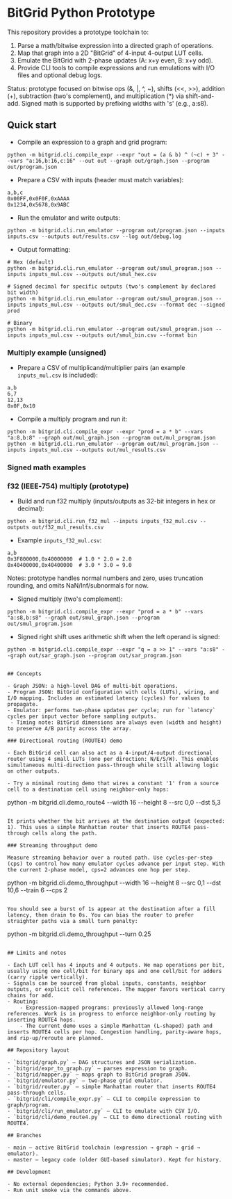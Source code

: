 # BitGrid Python Prototype

This repository provides a prototype toolchain to:

1. Parse a math/bitwise expression into a directed graph of operations.
2. Map that graph into a 2D "BitGrid" of 4-input 4-output LUT cells.
3. Emulate the BitGrid with 2-phase updates (A: x+y even, B: x+y odd).
4. Provide CLI tools to compile expressions and run emulations with I/O files and optional debug logs.

Status: prototype focused on bitwise ops (&, |, ^, ~), shifts (<<, >>), addition (+), subtraction (two's complement), and multiplication (*) via shift-and-add. Signed math is supported by prefixing widths with 's' (e.g., a:s8).

## Quick start

- Compile an expression to a graph and grid program:

```
python -m bitgrid.cli.compile_expr --expr "out = (a & b) ^ (~c) + 3" --vars "a:16,b:16,c:16" --out out --graph out/graph.json --program out/program.json
```

- Prepare a CSV with inputs (header must match variables):

```
a,b,c
0x00FF,0x0F0F,0xAAAA
0x1234,0x5678,0x9ABC
```

- Run the emulator and write outputs:

```
python -m bitgrid.cli.run_emulator --program out/program.json --inputs inputs.csv --outputs out/results.csv --log out/debug.log
```

- Output formatting:

```
# Hex (default)
python -m bitgrid.cli.run_emulator --program out/smul_program.json --inputs inputs_mul.csv --outputs out/smul_hex.csv

# Signed decimal for specific outputs (two's complement by declared bit width)
python -m bitgrid.cli.run_emulator --program out/smul_program.json --inputs inputs_mul.csv --outputs out/smul_dec.csv --format dec --signed prod

# Binary
python -m bitgrid.cli.run_emulator --program out/smul_program.json --inputs inputs_mul.csv --outputs out/smul_bin.csv --format bin
```

### Multiply example (unsigned)

- Prepare a CSV of multiplicand/multiplier pairs (an example `inputs_mul.csv` is included):

```
a,b
6,7
12,13
0x0F,0x10
```

- Compile a multiply program and run it:

```
python -m bitgrid.cli.compile_expr --expr "prod = a * b" --vars "a:8,b:8" --graph out/mul_graph.json --program out/mul_program.json
python -m bitgrid.cli.run_emulator --program out/mul_program.json --inputs inputs_mul.csv --outputs out/mul_results.csv
```

### Signed math examples
### f32 (IEEE‑754) multiply (prototype)

- Build and run f32 multiply (inputs/outputs as 32-bit integers in hex or decimal):

```
python -m bitgrid.cli.run_f32_mul --inputs inputs_f32_mul.csv --outputs out/f32_mul_results.csv
```

- Example `inputs_f32_mul.csv`:

```
a,b
0x3F800000,0x40000000  # 1.0 * 2.0 = 2.0
0x40400000,0x40400000  # 3.0 * 3.0 = 9.0
```

Notes: prototype handles normal numbers and zero, uses truncation rounding, and omits NaN/Inf/subnormals for now.


- Signed multiply (two's complement):

```
python -m bitgrid.cli.compile_expr --expr "prod = a * b" --vars "a:s8,b:s8" --graph out/smul_graph.json --program out/smul_program.json
```

- Signed right shift uses arithmetic shift when the left operand is signed:

```
python -m bitgrid.cli.compile_expr --expr "q = a >> 1" --vars "a:s8" --graph out/sar_graph.json --program out/sar_program.json
```

```

## Concepts

- Graph JSON: a high-level DAG of multi-bit operations.
- Program JSON: BitGrid configuration with cells (LUTs), wiring, and I/O mapping. Includes an estimated latency (cycles) for values to propagate.
- Emulator: performs two-phase updates per cycle; run for `latency` cycles per input vector before sampling outputs.
 - Timing note: BitGrid dimensions are always even (width and height) to preserve A/B parity across the array.

### Directional routing (ROUTE4) demo

- Each BitGrid cell can also act as a 4-input/4-output directional router using 4 small LUTs (one per direction: N/E/S/W). This enables simultaneous multi-direction pass-through while still allowing logic on other outputs.

- Try a minimal routing demo that wires a constant '1' from a source cell to a destination cell using neighbor-only hops:

```
python -m bitgrid.cli.demo_route4 --width 16 --height 8 --src 0,0 --dst 5,3
```

It prints whether the bit arrives at the destination output (expected: 1). This uses a simple Manhattan router that inserts ROUTE4 pass-through cells along the path.

### Streaming throughput demo

Measure streaming behavior over a routed path. Use cycles-per-step (cps) to control how many emulator cycles advance per input step. With the current 2-phase model, cps=2 advances one hop per step.

```
python -m bitgrid.cli.demo_throughput --width 16 --height 8 --src 0,1 --dst 10,6 --train 6 --cps 2
```

You should see a burst of 1s appear at the destination after a fill latency, then drain to 0s. You can bias the router to prefer straighter paths via a small turn penalty:

```
python -m bitgrid.cli.demo_throughput --turn 0.25
```

## Limits and notes

- Each LUT cell has 4 inputs and 4 outputs. We map operations per bit, usually using one cell/bit for binary ops and one cell/bit for adders (carry ripple vertically).
- Signals can be sourced from global inputs, constants, neighbor outputs, or explicit cell references. The mapper favors vertical carry chains for add.
- Routing:
	- Expression-mapped programs: previously allowed long-range references. Work is in progress to enforce neighbor-only routing by inserting ROUTE4 hops.
	- The current demo uses a simple Manhattan (L-shaped) path and inserts ROUTE4 cells per hop. Congestion handling, parity-aware hops, and rip-up/reroute are planned.

## Repository layout

- `bitgrid/graph.py` — DAG structures and JSON serialization.
- `bitgrid/expr_to_graph.py` — parses expression to graph.
- `bitgrid/mapper.py` — maps graph to BitGrid program JSON.
- `bitgrid/emulator.py` — two-phase grid emulator.
- `bitgrid/router.py` — simple Manhattan router that inserts ROUTE4 pass-through cells.
- `bitgrid/cli/compile_expr.py` — CLI to compile expression to graph/program.
- `bitgrid/cli/run_emulator.py` — CLI to emulate with CSV I/O.
- `bitgrid/cli/demo_route4.py` — CLI to demo directional routing with ROUTE4.

## Branches

- main — active BitGrid toolchain (expression → graph → grid → emulator).
- master — legacy code (older GUI-based simulator). Kept for history.

## Development

- No external dependencies; Python 3.9+ recommended.
- Run unit smoke via the commands above.
